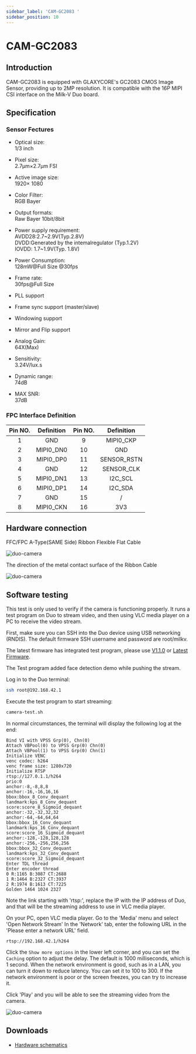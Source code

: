```yaml
---
sidebar_label: 'CAM-GC2083 '
sidebar_position: 10
---
```

# CAM-GC2083
## Introduction
CAM-GC2083 is equipped with GLAXYCORE's GC2083 CMOS Image Sensor, providing up to 2MP resolution. It is compatible with the 16P MIPI CSI interface on the Milk-V Duo board.

## Specification
### Sensor Fectures
- Optical size:  
    1/3 inch

- Pixel size:   
2.7μm×2.7μm FSI

- Active image size:  
1920× 1080

- Color Filter:  
RGB Bayer

- Output formats:   
Raw Bayer 10bit/8bit

- Power supply requirement:  
AVDD28:2.7~2.9V(Typ.2.8V)  
DVDD:Generated by the intemalregulator (Typ.1.2V)  
IOVDD: 1.7~1.9V(Typ. 1.8V)

- Power Consumption:  
128mW@Full Size @30fps

- Frame rate:  
30fps@Full Size

- PLL support

- Frame sync support (master/slave)

- Windowing support 

- Mirror and Flip support

- Analog Gain:  
64X(Max)

- Sensitivity:  
3.24V/lux.s

- Dynamic range:  
74dB

- MAX SNR:  
37dB

### FPC Interface Definition

| **Pin NO.** | **Definition** | **Pin NO.** | **Definition** |
|:-----------:|:--------------:|:-----------:|:--------------:|
| 1           | GND            | 9           | MIPI0_CKP      |
| 2           | MIPI0_DN0      | 10          | GND            |
| 3           | MIPI0_DP0      | 11          | SENSOR_RSTN    |
| 4           | GND            | 12          | SENSOR_CLK     |
| 5           | MIPI0_DN1      | 13          | I2C_SCL        |
| 6           | MIPI0_DP1      | 14          | I2C_SDA        |
| 7           | GND            | 15          | /              |
| 8           | MIPI0_CKN      | 16          | 3V3            |

## Hardware connection

FFC/FPC A-Type(SAME Side) Ribbon Flexible Flat Cable

![duo-camera](/docs/duo/duo-camera-connection_01.jpg)

The direction of the metal contact surface of the Ribbon Cable

![duo-camera](/docs/duo/duo-camera-connection_02.jpg)

## Software testing

This test is only used to verify if the camera is functioning properly. It runs a test program on Duo to stream video, and then using VLC media player on a PC to receive the video stream.

First, make sure you can SSH into the Duo device using USB networking (RNDIS). The default firmware SSH username and password are root/milkv.

The latest firmware has integrated test program, please use [V1.1.0](https://github.com/milkv-duo/duo-buildroot-sdk/releases/tag/Duo-V1.1.0) or [Latest Firmware](https://github.com/milkv-duo/duo-buildroot-sdk/releases).

The Test program added face detection demo while pushing the stream.

Log in to the Duo terminal:
```bash
ssh root@192.168.42.1
```

Execute the test program to start streaming:
```bash
camera-test.sh
```

In normal circumstances, the terminal will display the following log at the end:
``` {8}
Bind VI with VPSS Grp(0), Chn(0)
Attach VBPool(0) to VPSS Grp(0) Chn(0)
Attach VBPool(1) to VPSS Grp(0) Chn(1)
Initialize VENC
venc codec: h264
venc frame size: 1280x720
Initialize RTSP
rtsp://127.0.1.1/h264
prio:0
anchor:-8,-8,8,8
anchor:-16,-16,16,16
bbox:bbox_8_Conv_dequant
landmark:kps_8_Conv_dequant
score:score_8_Sigmoid_dequant
anchor:-32,-32,32,32
anchor:-64,-64,64,64
bbox:bbox_16_Conv_dequant
landmark:kps_16_Conv_dequant
score:score_16_Sigmoid_dequant
anchor:-128,-128,128,128
anchor:-256,-256,256,256
bbox:bbox_32_Conv_dequant
landmark:kps_32_Conv_dequant
score:score_32_Sigmoid_dequant
Enter TDL thread
Enter encoder thread
0 R:1165 B:3087 CT:2688
1 R:1464 B:2327 CT:3937
2 R:1974 B:1613 CT:7225
Golden 1464 1024 2327
```

Note the link starting with 'rtsp:', replace the IP with the IP address of Duo, and that will be the streaming address to use in VLC media player.

On your PC, open VLC media player. Go to the 'Media' menu and select 'Open Network Stream' In the 'Network' tab, enter the following URL in the 'Please enter a network URL' field.

```
rtsp://192.168.42.1/h264
```

Click the `Show more options` in the lower left corner, and you can set the `Caching` option to adjust the delay. The default is 1000 milliseconds, which is 1 second. When the network environment is good, such as in a LAN, you can turn it down to reduce latency. You can set it to 100 to 300. If the network environment is poor or the screen freezes, you can try to increase it.

Click 'Play' and you will be able to see the streaming video from the camera.

![duo-camera](/docs/duo/duo-camera-vlc-stream.jpg)

## Downloads
- [Hardware schematics](https://github.com/milkv-duo/Accessories/blob/master/CAM-GC2083/Hardware_schematics/DUO_CAM_GC2083.pdf)
